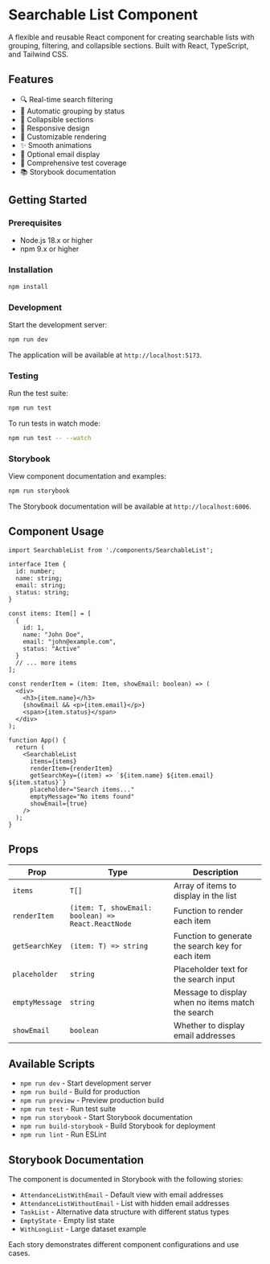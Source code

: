 # Searchable List Component

A flexible and reusable React component for creating searchable lists with grouping, filtering, and collapsible sections. Built with React, TypeScript, and Tailwind CSS.

## Features

- 🔍 Real-time search filtering
- 📑 Automatic grouping by status
- 🔄 Collapsible sections
- 📱 Responsive design
- 🎨 Customizable rendering
- ✨ Smooth animations
- 📧 Optional email display
- 🧪 Comprehensive test coverage
- 📚 Storybook documentation

## Getting Started

### Prerequisites

- Node.js 18.x or higher
- npm 9.x or higher

### Installation

```bash
npm install
```

### Development

Start the development server:

```bash
npm run dev
```

The application will be available at `http://localhost:5173`.

### Testing

Run the test suite:

```bash
npm run test
```

To run tests in watch mode:

```bash
npm run test -- --watch
```

### Storybook

View component documentation and examples:

```bash
npm run storybook
```

The Storybook documentation will be available at `http://localhost:6006`.

## Component Usage

```tsx
import SearchableList from './components/SearchableList';

interface Item {
  id: number;
  name: string;
  email: string;
  status: string;
}

const items: Item[] = [
  {
    id: 1,
    name: "John Doe",
    email: "john@example.com",
    status: "Active"
  }
  // ... more items
];

const renderItem = (item: Item, showEmail: boolean) => (
  <div>
    <h3>{item.name}</h3>
    {showEmail && <p>{item.email}</p>}
    <span>{item.status}</span>
  </div>
);

function App() {
  return (
    <SearchableList
      items={items}
      renderItem={renderItem}
      getSearchKey={(item) => `${item.name} ${item.email} ${item.status}`}
      placeholder="Search items..."
      emptyMessage="No items found"
      showEmail={true}
    />
  );
}
```

## Props

| Prop | Type | Description |
|------|------|-------------|
| `items` | `T[]` | Array of items to display in the list |
| `renderItem` | `(item: T, showEmail: boolean) => React.ReactNode` | Function to render each item |
| `getSearchKey` | `(item: T) => string` | Function to generate the search key for each item |
| `placeholder` | `string` | Placeholder text for the search input |
| `emptyMessage` | `string` | Message to display when no items match the search |
| `showEmail` | `boolean` | Whether to display email addresses |

## Available Scripts

- `npm run dev` - Start development server
- `npm run build` - Build for production
- `npm run preview` - Preview production build
- `npm run test` - Run test suite
- `npm run storybook` - Start Storybook documentation
- `npm run build-storybook` - Build Storybook for deployment
- `npm run lint` - Run ESLint

## Storybook Documentation

The component is documented in Storybook with the following stories:

- `AttendanceListWithEmail` - Default view with email addresses
- `AttendanceListWithoutEmail` - List with hidden email addresses
- `TaskList` - Alternative data structure with different status types
- `EmptyState` - Empty list state
- `WithLongList` - Large dataset example

Each story demonstrates different component configurations and use cases.